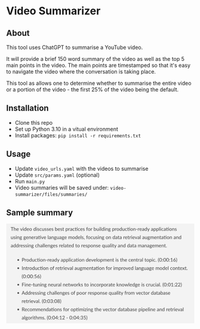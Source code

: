 # Video Summarizer
## About
This tool uses ChatGPT to summarise a YouTube video. 

It will provide a brief 150 word summary of the video as well as the top 5 main points in the video.
The main points are timestamped so that it's easy to navigate the video where
the conversation is taking place. 

This tool as allows one to determine whether to summarise the entire video or
a portion of the video - the first 25% of the video being the default.

## Installation
- Clone this repo
- Set up Python 3.10 in a vitual environment
- Install packages: `pip install -r requirements.txt`
## Usage
- Update `video_urls.yaml` with the videos to summarise
- Update `src/params.yaml` (optional)
- Run `main.py`
- Video summaries will be saved under: `video-summarizer/files/summaries/`

## Sample summary
![Sample video summary](./Screenshot.png)